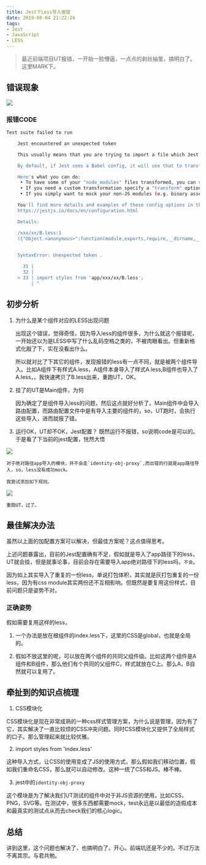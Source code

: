 ```yaml
---
title: Jest下Less导入报错
date: 2019-08-04 21:22:24
tags:
- Jest
- JavaScript
- LESS
---
```

> 最近前端项目UT报错，一开始一脸懵逼，一点点的剥丝抽茧，搞明白了。这里MARK下。

## 错误现象

![](http://static.1991421.cn/2019-08-04-121718.jpg)

### 报错CODE
```bash
Test suite failed to run

    Jest encountered an unexpected token

    This usually means that you are trying to import a file which Jest cannot parse, e.g. it's not plain JavaScript.

    By default, if Jest sees a Babel config, it will use that to transform your files, ignoring "node_modules".

    Here's what you can do:
     • To have some of your "node_modules" files transformed, you can specify a custom "transformIgnorePatterns" in your config.
     • If you need a custom transformation specify a "transform" option in your config.
     • If you simply want to mock your non-JS modules (e.g. binary assets) you can stub them out with the "moduleNameMapper" config option.

    You'll find more details and examples of these config options in the docs:
    https://jestjs.io/docs/en/configuration.html

    Details:

    /xxx/xx/B.less:1
    ({"Object.<anonymous>":function(module,exports,require,__dirname,__filename,global,jest){.searchRow {
                                                                                             ^

    SyntaxError: Unexpected token .

      31 | 
      32 | 
    > 33 | import styles from 'app/xxx/xx/B.less';
         | ^
```


## 初步分析

1. 为什么是某个组件对应的LESS出现问题

	出现这个错误，觉得奇怪，因为导入less的组件很多，为什么就这个报错呢，一开始还以为是LESS中写了什么乱码空格之类的，不被肉眼看出。但重新格式化敲了下，实在没看出什么。

	所以就对比了下其它的组件，发现报错的less有一点不同，就是被两个组件导入。比如A组件下有样式A.less，A组件本身导入了样式A.less,B组件也导入了A.less，，我快速拷贝了B.less出来，重跑UT，OK。

2. 挂了的UT是Main组件，为何

	因为确定了是组件导入less的问题，然后这点就好分析了。Main组件中会导入路由配置，而路由配置文件中是有导入主要的组件的，so，UT跑时，会执行这些导入，进而就报了错。

3. 运行OK，UT却不OK，Jest配置？
既然运行不报错，so说明code是可以的。于是看了下当前的jest配置，恍然大悟

![](http://static.1991421.cn/2019-08-04-125119.jpg)

	对于绝对路径app导入的模块，并不会走`identity-obj-proxy`,而出错的行就是app路径导入，so，less没有成功mock。

	我尝试添加如下规则。

![](http://static.1991421.cn/2019-08-04-130129.jpg)

	重跑UT，过了。

## 最佳解决办法
虽然以上面的加配置方案可以解决，但最佳方案呢？这点值得思考。

上述问题暴露出，目前的Jest配置确有不足，假如就是导入了app路径下的less，UT就会挂，但是就事论事，目前会存在需要导入app绝对路径下的less吗，`不会`。

因为如上其实导入了重复的一份less，单说打包体积，其实就是灰打包重复的一份less，因为有css module其实两份还不互相影响。但既然是要复用这份样式，目前问题只是姿势不对。

### 正确姿势
假如需要复用这样的less，

1. 一个办法是放在根组件的index.less下，这里的CSS是global，也就是全局的。

2. 假如不放这里的呢，可以放在两个组件的共同父组件级。比如这两个组件是A组件和B组件，那么他们有个共同的父组件C，样式就放在C上。那么A，B自然就可以复用了。


## 牵扯到的知识点梳理
1. CSS模块化

CSS模块化是现在非常成熟的一种css样式管理方案，为什么说是管理，因为有了它，其实解决了一直比较烦的CSS冲突问题。同时CSS模块化又提供了全局样式的口子。那么管理起来就比较优雅。

2. import styles from 'index.less'

这种导入方式，让CSS的使用变成了JS的使用方式，那么假如我们移动位置，假如我们重命名CSS，那么就可以自动修改。这种一统了CSS和JS。棒不棒。

3. jest中的`identity-obj-proxy`

这个模块是为了解决我们UT测试的组件中对于非JS资源的使用，比如CSS，PNG，SVG等。在测试中，很多东西都需要mock，test永远是以最低的造假成本和最真实的测试点从而去check我们的核心logic。

## 总结
讲到这里，这个问题也解决了，也搞明白了。开心。前端坑还是不少的。不过万法不离其宗。与君共勉。




